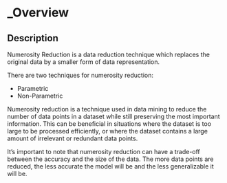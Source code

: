 # _Overview

## Description

Numerosity Reduction is a data reduction technique which replaces the original data by a smaller form of data representation.

There are two techniques for numerosity reduction:

- Parametric
- Non-Parametric

Numerosity reduction is a technique used in data mining to reduce the number of data points in a dataset while still preserving the most important information. This can be beneficial in situations where the dataset is too large to be processed efficiently, or where the dataset contains a large amount of irrelevant or redundant data points.

It’s important to note that numerosity reduction can have a trade-off between the accuracy and the size of the data. The more data points are reduced, the less accurate the model will be and the less generalizable it will be.
